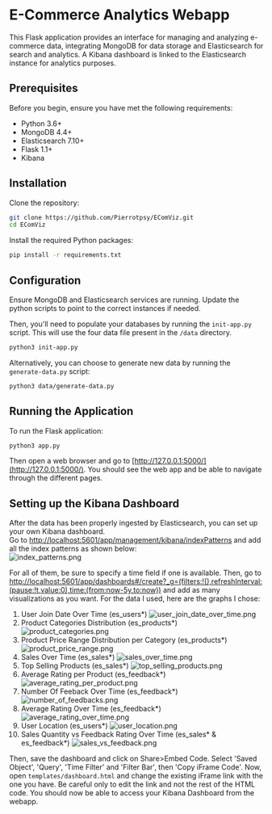 # E-Commerce Analytics Webapp

This Flask application provides an interface for managing and analyzing e-commerce data, integrating MongoDB for data storage and Elasticsearch for search and analytics. A Kibana dashboard is linked to the Elasticsearch instance for analytics purposes.

## Prerequisites

Before you begin, ensure you have met the following requirements:

- Python 3.6+
- MongoDB 4.4+
- Elasticsearch 7.10+
- Flask 1.1+
- Kibana

## Installation

Clone the repository:

```bash
git clone https://github.com/Pierrotpsy/EComViz.git
cd EComViz
```

Install the required Python packages:
```bash
pip install -r requirements.txt
```

## Configuration
Ensure MongoDB and Elasticsearch services are running. Update the python scripts to point to the correct instances if needed.

Then, you'll need to populate your databases by running the `init-app.py` script. This will use the four data file present in the `/data` directory.
```bash
python3 init-app.py
```

Alternatively, you can choose to generate new data by running the `generate-data.py` script:
```bash
python3 data/generate-data.py
```

## Running the Application
To run the Flask application:
```bash
python3 app.py
```
Then open a web browser and go to [http://127.0.0.1:5000/](http://127.0.0.1:5000/). You should see the web app and be able to navigate through the different pages.

## Setting up the Kibana Dashboard

After the data has been properly ingested by Elasticsearch, you can set up your own Kibana dashboard.  
Go to [http://localhost:5601/app/management/kibana/indexPatterns](http://localhost:5601/app/management/kibana/indexPatterns) and add all the index patterns as shown below:  
![index_patterns.png](https://github.com/Pierrotpsy/EComViz/blob/main/images/index_patterns.png)

For all of them, be sure to specify a time field if one is available.
Then, go to [http://localhost:5601/app/dashboards#/create?_g=(filters:!(),refreshInterval:(pause:!t,value:0),time:(from:now-5y,to:now))](http://localhost:5601/app/dashboards#/create?_g=(filters:!(),refreshInterval:(pause:!t,value:0),time:(from:now-5y,to:now))) and add as many visualizations as you want. For the data I used, here are the graphs I chose:  
  
  1. User Join Date Over Time (es_users*) 
![user_join_date_over_time.png](https://github.com/Pierrotpsy/EComViz/blob/main/images/user_join_date_over_time.png)
  2. Product Categories Distribution (es_products*)
![product_categories.png](https://github.com/Pierrotpsy/EComViz/blob/main/images/product_categories.png)
  3. Product Price Range Distribution per Category (es_products*)
![product_price_range.png](https://github.com/Pierrotpsy/EComViz/blob/main/images/product_price_range.png)
  4. Sales Over Time (es_sales*)
![sales_over_time.png](https://github.com/Pierrotpsy/EComViz/blob/main/images/sales_over_time.png)
  5. Top Selling Products (es_sales*)
![top_selling_products.png](https://github.com/Pierrotpsy/EComViz/blob/main/images/top_selling_products.png)
  6. Average Rating per Product (es_feedback*)
![average_rating_per_product.png](https://github.com/Pierrotpsy/EComViz/blob/main/images/average_rating_per_product.png)
  7. Number Of Feeback Over Time (es_feedback*)
![number_of_feedbacks.png](https://github.com/Pierrotpsy/EComViz/blob/main/images/number_of_feedbacks.png)
  8. Average Rating Over Time (es_feedback*)
![average_rating_over_time.png](https://github.com/Pierrotpsy/EComViz/blob/main/images/average_rating_over_time.png)
  9. User Location (es_users*)
![user_location.png](https://github.com/Pierrotpsy/EComViz/blob/main/images/user_location.png)
  10. Sales Quantity vs Feedback Rating Over Time (es_sales* & es_feedback*)
![sales_vs_feedback.png](https://github.com/Pierrotpsy/EComViz/blob/main/images/sales_vs_feedback.png)

Then, save the dashboard and click on Share>Embed Code. Select 'Saved Object', 'Query', 'Time Filter' and 'Filter Bar', then 'Copy iFrame Code'. Now, open `templates/dashboard.html` and change the existing iFrame link with the one you have. Be careful only to edit the link and not the rest of the HTML code. You should now be able to access your Kibana Dashboard from the webapp.